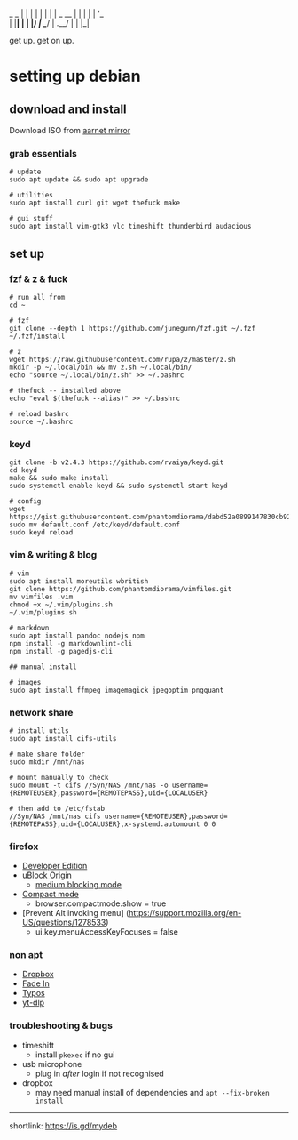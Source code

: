 
  _    _
 | |  | |
 | |  | |  _ __
 | |  | | | '_ \
 | |__| | | |_) |
  \____/  | .__/
          | |
          |_|

get up. get on up.

#  setting up debian

## download and install

Download ISO from [aarnet mirror](https://mirror.aarnet.edu.au/pub/debian-cd/current-live/amd64/iso-hybrid/)

### grab essentials

```
# update
sudo apt update && sudo apt upgrade

# utilities
sudo apt install curl git wget thefuck make

# gui stuff
sudo apt install vim-gtk3 vlc timeshift thunderbird audacious
```

## set up

### fzf & z & fuck

```
# run all from
cd ~

# fzf
git clone --depth 1 https://github.com/junegunn/fzf.git ~/.fzf
~/.fzf/install

# z
wget https://raw.githubusercontent.com/rupa/z/master/z.sh
mkdir -p ~/.local/bin && mv z.sh ~/.local/bin/
echo "source ~/.local/bin/z.sh" >> ~/.bashrc

# thefuck -- installed above
echo "eval $(thefuck --alias)" >> ~/.bashrc

# reload bashrc
source ~/.bashrc
```

### keyd

```
git clone -b v2.4.3 https://github.com/rvaiya/keyd.git
cd keyd
make && sudo make install
sudo systemctl enable keyd && sudo systemctl start keyd

# config
wget https://gist.githubusercontent.com/phantomdiorama/dabd52a0899147830cb92257228ba2f0/raw/d93cab30f330ab50d9c03bba6896335f0e4e224f/default.conf
sudo mv default.conf /etc/keyd/default.conf
sudo keyd reload
```

### vim & writing & blog

```
# vim
sudo apt install moreutils wbritish
git clone https://github.com/phantomdiorama/vimfiles.git
mv vimfiles .vim
chmod +x ~/.vim/plugins.sh
~/.vim/plugins.sh

# markdown
sudo apt install pandoc nodejs npm
npm install -g markdownlint-cli
npm install -g pagedjs-cli

## manual install

# images
sudo apt install ffmpeg imagemagick jpegoptim pngquant
```

### network share

```
# install utils
sudo apt install cifs-utils

# make share folder
sudo mkdir /mnt/nas

# mount manually to check
sudo mount -t cifs //Syn/NAS /mnt/nas -o username={REMOTEUSER},password={REMOTEPASS},uid={LOCALUSER}

# then add to /etc/fstab
//Syn/NAS /mnt/nas cifs username={REMOTEUSER},password={REMOTEPASS},uid={LOCALUSER},x-systemd.automount 0 0
```

### firefox

- [Developer Edition](https://www.mozilla.org/en-US/firefox/developer/)
- [uBlock Origin](https://addons.mozilla.org/en-US/firefox/addon/ublock-origin/)
    - [medium blocking mode](https://github.com/gorhill/ublock/wiki/Blocking-mode:-medium-mode)
- [Compact mode](https://support.mozilla.org/en-US/kb/compact-mode-workaround-firefox)
    - browser.compactmode.show = true
- [Prevent Alt invoking menu] (https://support.mozilla.org/en-US/questions/1278533)
    - ui.key.menuAccessKeyFocuses = false

### non apt
- [Dropbox](https://linux.dropbox.com/packages/debian/)
 - [Fade In](https://www.fadeinpro.com/)
 - [Typos](https://github.com/crate-ci/typos/releases)
 - [yt-dlp](https://github.com/yt-dlp/yt-dlp)

### troubleshooting & bugs

- timeshift
    - install `pkexec` if no gui
- usb microphone
    - plug in *after* login if not recognised
- dropbox
    - may need manual install of dependencies and `apt --fix-broken install`


---

shortlink: https://is.gd/mydeb
